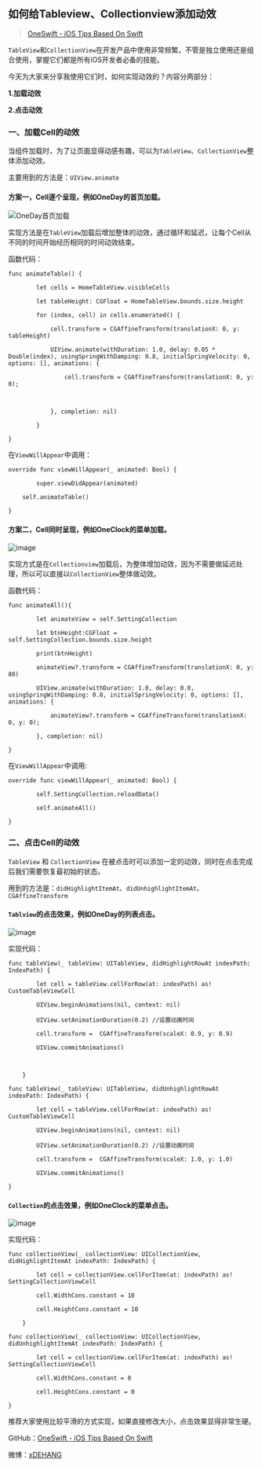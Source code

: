 ## 如何给Tableview、Collectionview添加动效

> [OneSwift - iOS Tips Based On Swift](https://bjdehang.github.io/OneSwift)

`TableView`和`CollectionView`在开发产品中使用非常频繁，不管是独立使用还是组合使用，掌握它们都是所有iOS开发者必备的技能。



今天为大家来分享我使用它们时，如何实现动效的？内容分两部分：

**1.加载动效**

**2.点击动效**


### 一、加载Cell的动效

当组件加载时，为了让页面显得动感有趣，可以为`TableView`、`CollectionView`整体添加动效。

主要用到的方法是：`UIView.animate`



#### 方案一，Cell逐个呈现，例如OneDay的首页加载。

![OneDay首页加载](https://bjdehang.github.io/OneSwift/img/04/OneDay首页加载.gif)

​实现方法是在`TableView`加载后增加整体的动效，通过循环和延迟，让每个Cell从不同的时间开始经历相同的时间动效结束。

函数代码：

```
func animateTable() {

        let cells = HomeTableView.visibleCells

        let tableHeight: CGFloat = HomeTableView.bounds.size.height

        for (index, cell) in cells.enumerated() {

            cell.transform = CGAffineTransform(translationX: 0, y: tableHeight)

            UIView.animate(withDuration: 1.0, delay: 0.05 * Double(index), usingSpringWithDamping: 0.8, initialSpringVelocity: 0, options: [], animations: {

                cell.transform = CGAffineTransform(translationX: 0, y: 0);



            }, completion: nil)

        }

}
```


在`ViewWillAppear`中调用：

```
override func viewWillAppear(_ animated: Bool) {

        super.viewDidAppear(animated)

    self.animateTable()

}
```


#### 方案二，Cell同时呈现，例如OneClock的菜单加载。

![image](https://bjdehang.github.io/OneSwift/img/04/OneClock菜单加载.gif)

​实现方式是在`Collectionview`加载后，为整体增加动效，因为不需要做延迟处理，所以可以直接以`CollectionView`整体做动效。

函数代码：

```
func animateAll(){

        let animateView = self.SettingCollection

        let btnHeight:CGFloat = self.SettingCollection.bounds.size.height

        print(btnHeight)

        animateView?.transform = CGAffineTransform(translationX: 0, y: 80)

        UIView.animate(withDuration: 1.0, delay: 0.0, usingSpringWithDamping: 0.8, initialSpringVelocity: 0, options: [], animations: {

            animateView?.transform = CGAffineTransform(translationX: 0, y: 0);

        }, completion: nil)

}
```




在`ViewWillAppear`中调用:
```
override func viewWillAppear(_ animated: Bool) {

        self.SettingCollection.reloadData()

        self.animateAll()

}
```


### 二、点击Cell的动效


`TableView` 和 `CollectionView` 在被点击时可以添加一定的动效，同时在点击完成后我们需要恢复最初始的状态。

用到的方法是：`didHighlightItemAt`、`didUnhighlightItemAt`、`CGAffineTransform`



#### `Tablview`的点击效果，例如OneDay的列表点击。
![image](https://bjdehang.github.io/OneSwift/img/04/OneDay点击反馈.gif)


​实现代码：
```
func tableView(_ tableView: UITableView, didHighlightRowAt indexPath: IndexPath) {

        let cell = tableView.cellForRow(at: indexPath) as! CustomTableViewCell

        UIView.beginAnimations(nil, context: nil)

        UIView.setAnimationDuration(0.2) //设置动画时间

        cell.transform =  CGAffineTransform(scaleX: 0.9, y: 0.9)

        UIView.commitAnimations()



    }
```



```
func tableView(_ tableView: UITableView, didUnhighlightRowAt indexPath: IndexPath) {

        let cell = tableView.cellForRow(at: indexPath) as! CustomTableViewCell

        UIView.beginAnimations(nil, context: nil)

        UIView.setAnimationDuration(0.2) //设置动画时间

        cell.transform =  CGAffineTransform(scaleX: 1.0, y: 1.0)

        UIView.commitAnimations()

}
```


#### `Collection`的点击效果，例如OneClock的菜单点击。
![image](https://bjdehang.github.io/OneSwift/img/04/OneClock点击反馈.gif)


实现代码：
```
func collectionView(_ collectionView: UICollectionView, didHighlightItemAt indexPath: IndexPath) {

        let cell = collectionView.cellForItem(at: indexPath) as! SettingCollectionViewCell

        cell.WidthCons.constant = 10

        cell.HeightCons.constant = 10

    }
```


```
func collectionView(_ collectionView: UICollectionView, didUnhighlightItemAt indexPath: IndexPath) {

        let cell = collectionView.cellForItem(at: indexPath) as! SettingCollectionViewCell

        cell.WidthCons.constant = 0

        cell.HeightCons.constant = 0

}
```




推荐大家使用比较平滑的方式实现，如果直接修改大小，点击效果显得非常生硬。



GitHub：[OneSwift - iOS Tips Based On Swift](https://bjdehang.github.io/OneSwift)

微博：[xDEHANG](https://weibo.com/bujidehang)
